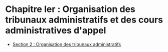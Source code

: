 # Chapitre Ier : Organisation des tribunaux administratifs et des cours administratives d'appel

- [Section 2 : Organisation des tribunaux administratifs](section-2)
